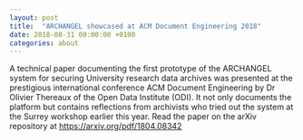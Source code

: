 ```yaml
---
layout: post
title:  "ARCHANGEL showcased at ACM Document Engineering 2018"
date: 2018-08-31 00:00:00 +0100
categories: about
---
```


A technical paper documenting the first prototype of the ARCHANGEL system for securing University research data archives was presented at the prestigious international conference ACM Document Engineering by Dr Olivier Thereaux of the Open Data Institute (ODI).  It not only documents the platform but contains reflections from archivists who tried out the system at the Surrey workshop earlier this year.  Read the paper on the arXiv repository at https://arxiv.org/pdf/1804.08342